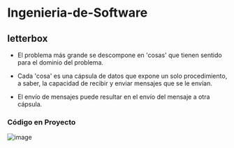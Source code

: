 # Ingenieria-de-Software

## letterbox

- El problema más grande se descompone en 'cosas' que tienen sentido para el dominio del problema.

- Cada 'cosa' es una cápsula de datos que expone un solo procedimiento, a saber, la capacidad de recibir y enviar mensajes que se le envían.

- El envío de mensajes puede resultar en el envío del mensaje a otra cápsula.

### Código en Proyecto

![image](https://user-images.githubusercontent.com/79772873/185766980-a6ee77f6-3e46-4e2d-be25-21d34f6fce47.png)
